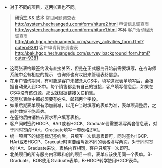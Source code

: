 - 对于不同的项目，这两张表也不同。
>**研究生 && 艺术**
常见问题调查表 http://system.hechuangedu.com/form/hiture2.html
申请信息调查表 http://system.hechuangedu.com/form/hiture1.html
**本科**
客户活动经历调查表 http://bak.hgcp.hechuangedu.com/survey_activities_form.html?outer=9381
客户申请背景调查表 http://bak.hgcp.hechuangedu.com/survey_background_form.html?outer=9381

- 这两张表格跟签约没有直接关系，但是在正式服务开始前需要填写，在咨询师系统中会有相应的提示，咨询师也有权限来管理表格信息。
- 在用户咨询期间，有可能是客户未被录入CS中，填写这张表单填写后，会根据自动录入到CS中。每个销售都会有自己的链接，客户填写信息后，如果在CS中没有该资源，那么就根据链接关联销售。
- 这两张表单中都必须要有姓名、邮箱两个字段。
- 如果后期表单项有添加删减，以用户当时填写的表单为准，表单项调整后，之前的数据不能丢失。
- 在签约后由销售去要求客户填写表格。
- 客户同时签约HGCP、HArt或者HGCP、Graduate则需要填写两套信息表，对于同时签约HArt、Graduate填写一套表格即可。
- 统一项目下的标签标记签约后，只填写一次信息表即可，同时签约HGCP、HArt或者HGCP、Graduate时需要给两张不同的表格填写两次，对于同时签约HArt、Graduate来说，表格内容相同，客户只填写一次即可。
- 北美项目的所有服务内容跟和创的项目一样，表单应该使用同一个表单。B-Graduate、BOB使用Graduate表单，B-HGCP转学使用HGCP表单。

